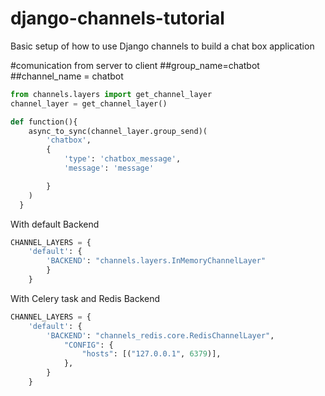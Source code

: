 # django-channels-tutorial
Basic setup of how to use Django channels to build a chat box application


#comunication from server to client
##group_name=chatbot
##channel_name = chatbot

```python
from channels.layers import get_channel_layer
channel_layer = get_channel_layer()

def function(){
    async_to_sync(channel_layer.group_send)(
        'chatbox',
        {
            'type': 'chatbox_message',
            'message': 'message'

        }
    )
  }  
```
With default Backend

```python
CHANNEL_LAYERS = {
    'default': {
        'BACKEND': "channels.layers.InMemoryChannelLayer"
        }
    }
```

With Celery task and Redis Backend

```python
CHANNEL_LAYERS = {
    'default': {
        'BACKEND': "channels_redis.core.RedisChannelLayer",
            "CONFIG": {
                "hosts": [("127.0.0.1", 6379)],
            },
        }
    }
    
```


